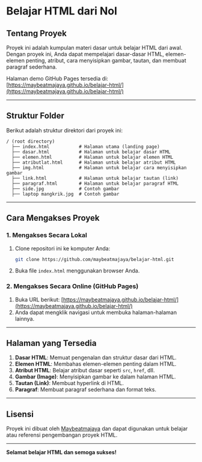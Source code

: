 # Belajar HTML dari Nol

## Tentang Proyek
Proyek ini adalah kumpulan materi dasar untuk belajar HTML dari awal. Dengan proyek ini, Anda dapat mempelajari dasar-dasar HTML, elemen-elemen penting, atribut, cara menyisipkan gambar, tautan, dan membuat paragraf sederhana.

Halaman demo GitHub Pages tersedia di:
[https://maybeatmajaya.github.io/belajar-html/](https://maybeatmajaya.github.io/belajar-html/)

---

## Struktur Folder
Berikut adalah struktur direktori dari proyek ini:
```
/ (root directory)
  ├── index.html           # Halaman utama (landing page)
  ├── dasar.html           # Halaman untuk belajar dasar HTML
  ├── elemen.html          # Halaman untuk belajar elemen HTML
  ├── atributlat.html      # Halaman untuk belajar atribut HTML
  ├── img.html             # Halaman untuk belajar cara menyisipkan gambar
  ├── link.html            # Halaman untuk belajar tautan (link)
  ├── paragraf.html        # Halaman untuk belajar paragraf HTML
  ├── side.jpg             # Contoh gambar
  ├── laptop mangkrik.jpg  # Contoh gambar
```

---

## Cara Mengakses Proyek

### **1. Mengakses Secara Lokal**
1. Clone repositori ini ke komputer Anda:
   ```bash
   git clone https://github.com/maybeatmajaya/belajar-html.git
   ```
2. Buka file `index.html` menggunakan browser Anda.

### **2. Mengakses Secara Online (GitHub Pages)**
1. Buka URL berikut:
   [https://maybeatmajaya.github.io/belajar-html/](https://maybeatmajaya.github.io/belajar-html/)
2. Anda dapat mengklik navigasi untuk membuka halaman-halaman lainnya.

---

## Halaman yang Tersedia
1. **Dasar HTML**: Memuat pengenalan dan struktur dasar dari HTML.
2. **Elemen HTML**: Membahas elemen-elemen penting dalam HTML.
3. **Atribut HTML**: Belajar atribut dasar seperti `src`, `href`, dll.
4. **Gambar (Image)**: Menyisipkan gambar ke dalam halaman HTML.
5. **Tautan (Link)**: Membuat hyperlink di HTML.
6. **Paragraf**: Membuat paragraf sederhana dan format teks.

---

## Lisensi
Proyek ini dibuat oleh [Maybeatmajaya](https://github.com/maybeatmajaya) dan dapat digunakan untuk belajar atau referensi pengembangan proyek HTML.

---

**Selamat belajar HTML dan semoga sukses!**
